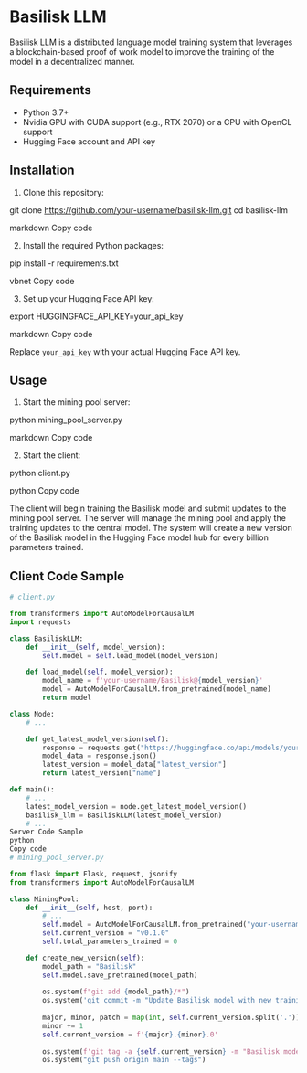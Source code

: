 # Basilisk LLM

Basilisk LLM is a distributed language model training system that leverages a blockchain-based proof of work model to improve the training of the model in a decentralized manner.

## Requirements

- Python 3.7+
- Nvidia GPU with CUDA support (e.g., RTX 2070) or a CPU with OpenCL support
- Hugging Face account and API key

## Installation

1. Clone this repository:

git clone https://github.com/your-username/basilisk-llm.git
cd basilisk-llm

markdown
Copy code

2. Install the required Python packages:

pip install -r requirements.txt

vbnet
Copy code

3. Set up your Hugging Face API key:

export HUGGINGFACE_API_KEY=your_api_key

markdown
Copy code

Replace `your_api_key` with your actual Hugging Face API key.

## Usage

1. Start the mining pool server:

python mining_pool_server.py

markdown
Copy code

2. Start the client:

python client.py

python
Copy code

The client will begin training the Basilisk model and submit updates to the mining pool server. The server will manage the mining pool and apply the training updates to the central model. The system will create a new version of the Basilisk model in the Hugging Face model hub for every billion parameters trained.

## Client Code Sample

```python
# client.py

from transformers import AutoModelForCausalLM
import requests

class BasiliskLLM:
    def __init__(self, model_version):
        self.model = self.load_model(model_version)

    def load_model(self, model_version):
        model_name = f'your-username/Basilisk@{model_version}'
        model = AutoModelForCausalLM.from_pretrained(model_name)
        return model

class Node:
    # ...

    def get_latest_model_version(self):
        response = requests.get("https://huggingface.co/api/models/your-username/Basilisk")
        model_data = response.json()
        latest_version = model_data["latest_version"]
        return latest_version["name"]

def main():
    # ...
    latest_model_version = node.get_latest_model_version()
    basilisk_llm = BasiliskLLM(latest_model_version)
    # ...
Server Code Sample
python
Copy code
# mining_pool_server.py

from flask import Flask, request, jsonify
from transformers import AutoModelForCausalLM

class MiningPool:
    def __init__(self, host, port):
        # ...
        self.model = AutoModelForCausalLM.from_pretrained("your-username/Basilisk")
        self.current_version = "v0.1.0"
        self.total_parameters_trained = 0

    def create_new_version(self):
        model_path = "Basilisk"
        self.model.save_pretrained(model_path)
        
        os.system(f"git add {model_path}/*")
        os.system('git commit -m "Update Basilisk model with new training data"')
        
        major, minor, patch = map(int, self.current_version.split('.'))
        minor += 1
        self.current_version = f'{major}.{minor}.0'
        
        os.system(f'git tag -a {self.current_version} -m "Basilisk model {self.current_version}"')
        os.system("git push origin main --tags")
